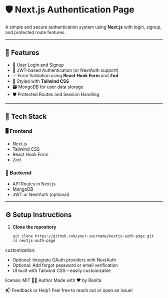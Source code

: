 # 🛡️ **Next.js Authentication Page**

A simple and secure authentication system using **Next.js** with login, signup, and protected route features.

---

## 🔑 **Features**

- 🔐 User Login and Signup
- 🧾 JWT-based Authentication (or NextAuth support)
- ✅ Form Validation using **React Hook Form** and **Zod**
- 🎨 Styled with **Tailwind CSS**
- 🗃️ MongoDB for user data storage
- 🛡️ Protected Routes and Session Handling

---

## 🧰 **Tech Stack**

### 🖥️ Frontend
- Next.js
- Tailwind CSS
- React Hook Form
- Zod

### 🔧 Backend
- API Routes in Next.js
- MongoDB
- JWT or NextAuth (optional)

---

## ⚙️ **Setup Instructions**

1. **Clone the repository**
   ```bash
   git clone https://github.com/your-username/nextjs-auth-page.git
   cd nextjs-auth-page


customization:
  - Optional: Integrate OAuth providers with NextAuth
  - Optional: Add forgot password or email verification
  - UI built with Tailwind CSS – easily customizable

license: MIT
👨‍💻 Author
Made with ❤️ by Ranita

📬 Feedback or Help?
Feel free to reach out or open an issue!
